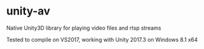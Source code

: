 # unity-av
Native Unity3D library for playing video files and rtsp streams

Tested to compile on VS2017, working with Unity 2017.3 on Windows 8.1 x64
